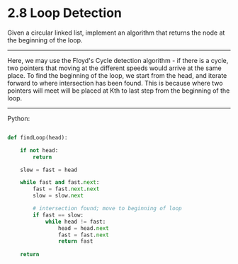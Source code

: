 # 2.8 Loop Detection

Given a circular linked list, implement an algorithm that returns the node at
the beginning of the loop.

---

Here, we may use the Floyd's Cycle detection algorithm - if there is a cycle,
two pointers that moving at the different speeds would arrive at the same
place. To find the beginning of the loop, we start from the head, and iterate
forward to where intersection has been found. This is because where two
pointers will meet will be placed at Kth to last step from the beginning of the
loop.

---

Python:

```python

def findLoop(head):

    if not head:
        return

    slow = fast = head

    while fast and fast.next:
        fast = fast.next.next
        slow = slow.next

        # intersection found; move to beginning of loop
        if fast == slow:
            while head != fast:
                head = head.next
                fast = fast.next
                return fast
    
    return
```
